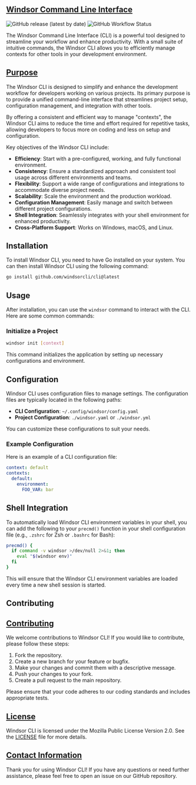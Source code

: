 ## [Windsor Command Line Interface](https://windsorcli.github.io/windsorcli)

![GitHub release (latest by date)](https://img.shields.io/github/v/release/windsorcli/cli)
![GitHub Workflow Status](https://img.shields.io/github/actions/workflow/status/windsorcli/cli/ci.yaml)

The Windsor Command Line Interface (CLI) is a powerful tool designed to streamline your workflow and enhance productivity. With a small suite of intuitive commands, the Windsor CLI allows you to efficiently manage contexts for other tools in your development environment.

## [Purpose](#purpose)

The Windsor CLI is designed to simplify and enhance the development workflow for developers working on various projects. Its primary purpose is to provide a unified command-line interface that streamlines project setup, configuration management, and integration with other tools. 

By offering a consistent and efficient way to manage "contexts", the Windsor CLI aims to reduce the time and effort required for repetitive tasks, allowing developers to focus more on coding and less on setup and configuration.

Key objectives of the Windsor CLI include:

- **Efficiency**: Start with a pre-configured, working, and fully functional environment.
- **Consistency**: Ensure a standardized approach and consistent tool usage across different environments and teams.
- **Flexibility**: Support a wide range of configurations and integrations to accommodate diverse project needs.
- **Scalability**: Scale the environment and the production workload.
- **Configuration Management**: Easily manage and switch between different project configurations.
- **Shell Integration**: Seamlessly integrates with your shell environment for enhanced productivity.
- **Cross-Platform Support**: Works on Windows, macOS, and Linux.

## Installation

To install Windsor CLI, you need to have Go installed on your system. You can then install Windsor CLI using the following command:

```sh
go install github.com/windsorcli/cli@latest
```

## Usage

After installation, you can use the `windsor` command to interact with the CLI. Here are some common commands:

### Initialize a Project

```sh
windsor init [context]
```

This command initializes the application by setting up necessary configurations and environment.

## Configuration

Windsor CLI uses configuration files to manage settings. The configuration files are typically located in the following paths:

- **CLI Configuration**: `~/.config/windsor/config.yaml`
- **Project Configuration**: `./windsor.yaml` or `./windsor.yml`

You can customize these configurations to suit your needs.

### Example Configuration

Here is an example of a CLI configuration file:

```yaml
context: default
contexts:
  default:
    environment:
      FOO_VAR: bar
```

## Shell Integration

To automatically load Windsor CLI environment variables in your shell, you can add the following to your `precmd()` function in your shell configuration file (e.g., `.zshrc` for Zsh or `.bashrc` for Bash):

```sh
precmd() {
  if command -v windsor >/dev/null 2>&1; then
    eval "$(windsor env)"
  fi
}
```

This will ensure that the Windsor CLI environment variables are loaded every time a new shell session is started.

## Contributing

## [Contributing](#contributing)
We welcome contributions to Windsor CLI! If you would like to contribute, please follow these steps:

1. Fork the repository.
2. Create a new branch for your feature or bugfix.
3. Make your changes and commit them with a descriptive message.
4. Push your changes to your fork.
5. Create a pull request to the main repository.

Please ensure that your code adheres to our coding standards and includes appropriate tests.

## [License](#license)

Windsor CLI is licensed under the Mozilla Public License Version 2.0. See the [LICENSE](LICENSE) file for more details.


## [Contact Information](#contact-information)

Thank you for using Windsor CLI! If you have any questions or need further assistance, please feel free to open an issue on our GitHub repository.
